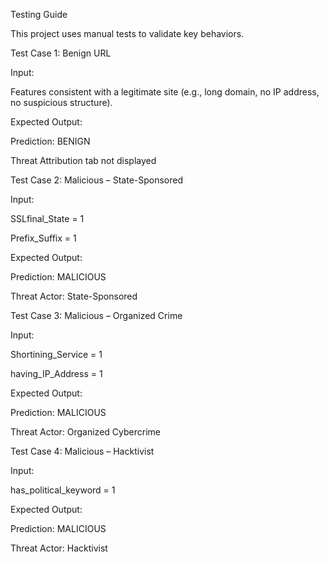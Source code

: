 Testing Guide

This project uses manual tests to validate key behaviors.

Test Case 1: Benign URL

Input:

Features consistent with a legitimate site (e.g., long domain, no IP address, no suspicious structure).

Expected Output:

Prediction: BENIGN

Threat Attribution tab not displayed

Test Case 2: Malicious – State-Sponsored

Input:

SSLfinal\_State = 1

Prefix\_Suffix = 1

Expected Output:

Prediction: MALICIOUS

Threat Actor: State-Sponsored

Test Case 3: Malicious – Organized Crime

Input:

Shortining\_Service = 1

having\_IP\_Address = 1

Expected Output:

Prediction: MALICIOUS

Threat Actor: Organized Cybercrime

Test Case 4: Malicious – Hacktivist

Input:

has\_political\_keyword = 1

Expected Output:

Prediction: MALICIOUS

Threat Actor: Hacktivist

